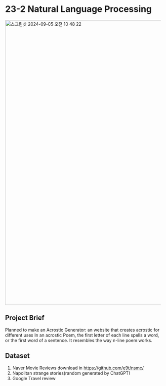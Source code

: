 # 23-2 Natural Language Processing

<img width="922" alt="스크린샷 2024-09-05 오전 10 48 22" src="https://github.com/user-attachments/assets/ce461a42-1deb-4db5-a226-7a3c563f9861">

## Project Brief

Planned to make an Acrostic Generator: an website that creates acrostic for different uses
In an acrostic Poem, the first letter of each line spells a word, or the first word of a sentence. It resembles the way n-line poem works.


## Dataset
1. Naver Movie Reviews
   download in https://github.com/e9t/nsmc/
2. Napolitan strange stories(random generated by ChatGPT)
3. Google Travel review

